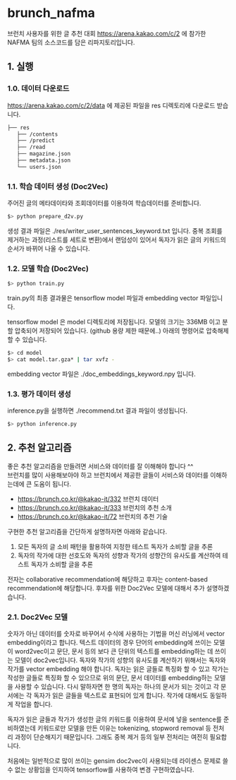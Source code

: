 # brunch_nafma

브런치 사용자를 위한 글 추천 대회 https://arena.kakao.com/c/2 
에 참가한 NAFMA 팀의 소스코드를 담은 리파지토리입니다.  


## 1. 실행
### 1.0. 데이터 다운로드
https://arena.kakao.com/c/2/data 에 제공된 파일을 
res 디렉토리에 다운로드 받습니다. 

```bash
├── res
   ├── /contents
   ├── /predict
   ├── /read
   ├── magazine.json
   ├── metadata.json
   └── users.json
``` 

### 1.1. 학습 데이터 생성 (Doc2Vec)
주어진 글의 메타데이타와 조회데이터를 이용하여 학습데이터를 준비합니다.

```bash
$> python prepare_d2v.py
``` 
생성 결과 파일은 ./res/writer_user_sentences_keyword.txt 입니다.
중복 조회를 제거하는 과정(리스트를 세트로 변환)에서 랜덤성이 있어서 독자가 읽은 글의 키워드의 순서가 바뀌어 나올 수 있습니다.

### 1.2. 모델 학습 (Doc2Vec)

```bash
$> python train.py
``` 

train.py의 최종 결과물은 tensorflow model 파일과 embedding vector 파일입니다.

tensorflow model 은 model 디렉토리에 저장됩니다. 
모델의 크기는 336MB 이고 분할 압축되어 저장되어 있습니다.  (github 용량 제한 때문에..)
아래의 명령어로 압축해제 할 수 있습니다. 

```bash
$> cd model
$> cat model.tar.gza* | tar xvfz -
``` 

embedding vector 파일은 ./doc_embeddings_keyword.npy 입니다. 


### 1.3. 평가 데이터 생성 
inference.py을 실행하면 ./recommend.txt 결과 파일이 생성됩니다.

```bash
$> python inference.py
``` 

## 2. 추천 알고리즘
좋은 추천 알고리즘을 만들려면 서비스와 데이터를 잘 이해해야 합니다 ^^  
브런치를 많이 사용해보아야 하고 브런치에서 제공한 글들이 서비스와 데이터를 이해하는데에 큰 도움이 됩니다.
* https://brunch.co.kr/@kakao-it/332 브런치 데이터
* https://brunch.co.kr/@kakao-it/333 브런치의 추천 소개
* https://brunch.co.kr/@kakao-it/72 브런치의 추천 기술

구현한 추천 알고리즘을 간단하게 설명하자면 아래와 같습니다.  
1. 모든 독자의 글 소비 패턴을 활용하여 지정한 테스트 독자가 소비할 글을 추론  
2. 독자의 작가에 대한 선호도와 독자의 성향과 작가의 성향간의 유사도를 계산하여 테스트 독자가 소비할 글을 추론

전자는 collaborative recommendation에 해당하고 후자는 content-based recommendation에 해당합니다. 후자를 위한 Doc2Vec 모델에 대해서 추가 설명하겠습니다.

### 2.1. Doc2Vec 모델
숫자가 아닌 데이터를 숫자로 바꾸어서 수식에 사용하는 기법을 머신 러닝에서 vector embedding이라고 합니다.
텍스트 데이터의 경우 단어의 embedding에 쓰이는 모델이 word2vec이고 문단, 문서 등의 보다 큰 단위의 텍스트를 embedding하는 데 쓰이는 모델이 doc2vec입니다.
독자와 작가의 성향의 유사도를 계산하기 위해서는 독자와 작가를 vector embedding 해야 합니다.
독자는 읽은 글들로 특징화 할 수 있고 작가는 작성한 글들로 특징화 할 수 있으므로 위의 문단, 문서 데이터를 embedding하는 모델을 사용할 수 있습니다. 
다시 말하자면 한 명의 독자는 하나의 문서가 되는 것이고 각 문서에는 각 독자가 읽은 글들을 텍스트로 표현되어 있게 합니다. 작가에 대해서도 동일하게 작업을 합니다.

독자가 읽은 글들과 작가가 생성한 글의 키워드를 이용하여 문서에 넣을 sentence를 준비하였는데 키워드로만 모델을 만든 이유는 tokenizing, stopword removal 등 전처리 과정이 단순해지기 때문입니다. 그래도 중복 제거 등의 일부 전처리는 여전히 필요합니다.

처음에는 일반적으로 많이 쓰이는 gensim doc2vec이 사용되는데 라이센스 문제로 쓸 수 없는 상황임을 인지하여 tensorflow를 사용하여 변경 구현하였습니다.
